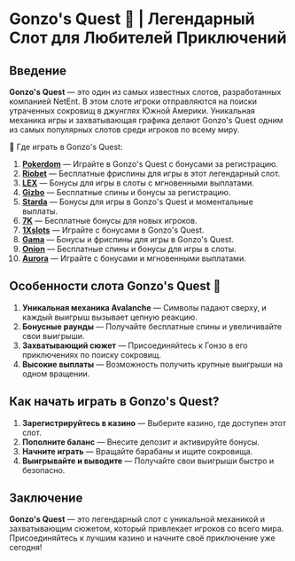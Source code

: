 # Gonzo's Quest 🎰 | Легендарный Слот для Любителей Приключений

## Введение

**Gonzo's Quest** — это один из самых известных слотов, разработанных компанией NetEnt. В этом слоте игроки отправляются на поиски утраченных сокровищ в джунглях Южной Америки. Уникальная механика игры и захватывающая графика делают Gonzo's Quest одним из самых популярных слотов среди игроков по всему миру.

🎰 Где играть в Gonzo's Quest:

1. **[Pokerdom](https://brandplay.link/4k77v2yx)** — Играйте в Gonzo's Quest с бонусами за регистрацию.
2. **[Riobet](https://brandplay.link/7xBLTPyj)** — Бесплатные фриспины для игры в этот легендарный слот.
3. **[LEX](https://brandplay.link/zW4hdDFV)** — Бонусы для игры в слоты с мгновенными выплатами.
4. **[Gizbo](https://brandplay.link/bprXw4YV)** — Бесплатные спины и бонусы за регистрацию.
5. **[Starda](https://brandplay.link/fB7xwRFL)** — Бонусы для игры в Gonzo's Quest и моментальные выплаты.
6. **[7K](https://brandplay.link/BvQyFShp)** — Бесплатные бонусы для новых игроков.
7. **[1Xslots](https://brandplay.link/hSB1khtr)** — Играйте с бонусами в Gonzo's Quest.
8. **[Gama](https://brandplay.link/j6NMKsDz)** — Бонусы и фриспины для игры в Gonzo's Quest.
9. **[Onion](https://brandplay.link/zBGRVpQ9)** — Бесплатные спины и бонусы для игры в слоты.
10. **[Aurora](https://10trafic-stat2.com/click/668546556bcc6313411604bd/6766/13032/subaccount)** — Играйте с бонусами и мгновенными выплатами.

## Особенности слота Gonzo's Quest 🎯

1. **Уникальная механика Avalanche** — Символы падают сверху, и каждый выигрыш вызывает цепную реакцию.
2. **Бонусные раунды** — Получайте бесплатные спины и увеличивайте свои выигрыши.
3. **Захватывающий сюжет** — Присоединяйтесь к Гонзо в его приключениях по поиску сокровищ.
4. **Высокие выплаты** — Возможность получить крупные выигрыши на одном вращении.

## Как начать играть в Gonzo's Quest?

1. **Зарегистрируйтесь в казино** — Выберите казино, где доступен этот слот.
2. **Пополните баланс** — Внесите депозит и активируйте бонусы.
3. **Начните играть** — Вращайте барабаны и ищите сокровища.
4. **Выигрывайте и выводите** — Получайте свои выигрыши быстро и безопасно.

## Заключение

**Gonzo's Quest** — это легендарный слот с уникальной механикой и захватывающим сюжетом, который привлекает игроков со всего мира. Присоединяйтесь к лучшим казино и начните своё приключение уже сегодня!
